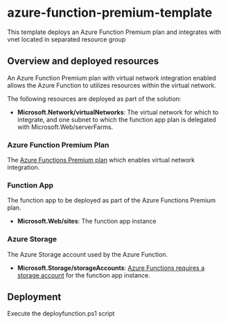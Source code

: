 # azure-function-premium-template

This template deploys an Azure Function Premium plan and integrates with vnet located in separated resource group

## Overview and deployed resources

An Azure Function Premium plan with virtual network integration enabled allows the Azure Function to utilizes resources within the virtual network.

The following resources are deployed as part of the solution:

+ **Microsoft.Network/virtualNetworks**: The virtual network for which to integrate, and one subnet to which the function app plan is delegated with Microsoft.Web/serverFarms.

### Azure Function Premium Plan

The [Azure Functions Premium plan](https://docs.microsoft.com/azure/azure-functions/functions-premium-plan) which enables virtual network integration.


### Function App

The function app to be deployed as part of the Azure Functions Premium plan.

+ **Microsoft.Web/sites**: The function app instance

### Azure Storage

The Azure Storage account used by the Azure Function.

+ **Microsoft.Storage/storageAccounts**: [Azure Functions requires a storage account](https://docs.microsoft.com/azure/azure-functions/storage-considerations) for the function app instance.

## Deployment

Execute the deployfunction.ps1 script 
